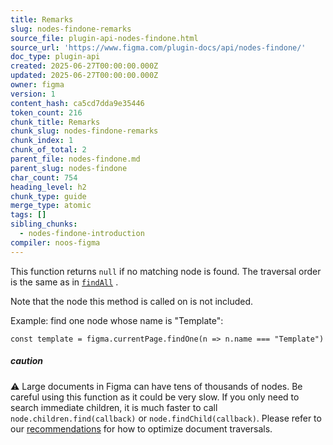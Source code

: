 ```yaml
---
title: Remarks
slug: nodes-findone-remarks
source_file: plugin-api-nodes-findone.html
source_url: 'https://www.figma.com/plugin-docs/api/nodes-findone/'
doc_type: plugin-api
created: 2025-06-27T00:00:00.000Z
updated: 2025-06-27T00:00:00.000Z
owner: figma
version: 1
content_hash: ca5cd7dda9e35446
token_count: 216
chunk_title: Remarks
chunk_slug: nodes-findone-remarks
chunk_index: 1
chunk_of_total: 2
parent_file: nodes-findone.md
parent_slug: nodes-findone
char_count: 754
heading_level: h2
chunk_type: guide
merge_type: atomic
tags: []
sibling_chunks:
  - nodes-findone-introduction
compiler: noos-figma
---
```


This function returns `null` if no matching node is found. The traversal order is the same as in [`findAll`](/plugin-docs/api/properties/nodes-findall/)
.

Note that the node this method is called on is not included.

Example: find one node whose name is "Template":

```
const template = figma.currentPage.findOne(n => n.name === "Template")
```

##### caution

⚠ Large documents in Figma can have tens of thousands of nodes. Be careful using this function as it could be very slow.
If you only need to search immediate children, it is much faster to call `node.children.find(callback)` or `node.findChild(callback)`.
Please refer to our [recommendations](/plugin-docs/accessing-document/#optimizing-traversals)
 for how to optimize document traversals.
